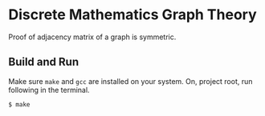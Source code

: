 # Discrete Mathematics Graph Theory

Proof of adjacency matrix of a graph is symmetric.

## Build and Run

Make sure `make` and `gcc` are installed on your system. On, project root, run following in the terminal.

```bash
$ make
```